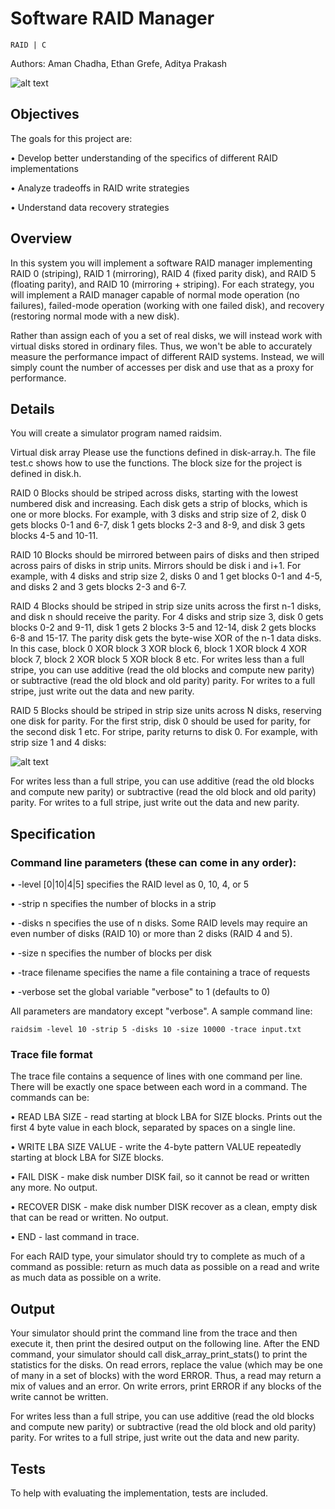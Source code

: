 # Software RAID Manager

```RAID | C```

Authors: Aman Chadha, Ethan Grefe, Aditya Prakash


![alt text](https://github.com/amanchadha/software-RAID/blob/master/images/sampleRun.jpg)


Objectives
----------
The goals for this project are:

• Develop better understanding of the specifics of different RAID implementations

• Analyze tradeoffs in RAID write strategies

• Understand data recovery strategies


Overview
--------
In this system you will implement a software RAID manager implementing RAID 0 (striping), RAID 1 (mirroring), RAID 4 (fixed parity disk), and RAID 5 (floating parity), and RAID 10 (mirroring + striping). For each strategy, you will implement a RAID manager capable of normal mode operation (no failures), failed-mode operation (working with one failed disk), and recovery (restoring normal mode with a new disk).


Rather than assign each of you a set of real disks, we will instead work with virtual disks stored in ordinary files. Thus, we won't be able to accurately measure the performance impact of different RAID systems. Instead, we will simply count the number of accesses per disk and use that as a proxy for performance.


Details
-------
You will create a simulator program named raidsim.


Virtual disk array
Please use the functions defined in disk-array.h. The file test.c shows how to use the functions. The block size for the project is defined in disk.h.


RAID 0
Blocks should be striped across disks, starting with the lowest numbered disk and increasing. Each disk gets a strip of blocks, which is one or more blocks. For example, with 3 disks and strip size of 2, disk 0 gets blocks 0-1 and 6-7, disk 1 gets blocks 2-3 and 8-9, and disk 3 gets blocks 4-5 and 10-11.


RAID 10
Blocks should be mirrored between pairs of disks and then striped across pairs of disks in strip units. Mirrors should be disk i and i+1. For example, with 4 disks and strip size 2, disks 0 and 1 get blocks 0-1 and 4-5, and disks 2 and 3 gets blocks 2-3 and 6-7.


RAID 4
Blocks should be striped in strip size units across the first n-1 disks, and disk n should receive the parity. For 4 disks and strip size 3, disk 0 gets blocks 0-2 and 9-11, disk 1 gets 2 blocks 3-5 and 12-14, disk 2 gets blocks 6-8 and 15-17. The parity disk gets the byte-wise XOR of the n-1 data disks. In this case, block 0 XOR block 3 XOR block 6, block 1 XOR block 4 XOR block 7, block 2 XOR block 5 XOR block 8 etc.
For writes less than a full stripe, you can use additive (read the old blocks and compute new parity) or subtractive (read the old block and old parity) parity. For writes to a full stripe, just write out the data and new parity.


RAID 5
Blocks should be striped in strip size units across N disks, reserving one disk for parity. For the first strip, disk 0 should be used for parity, for the second disk 1 etc. For stripe, parity returns to disk 0.
For example, with strip size 1 and 4 disks:


![alt text](https://github.com/amanchadha/software-RAID/blob/master/images/raid5.jpg)


For writes less than a full stripe, you can use additive (read the old blocks and compute new parity) or subtractive (read the old block and old parity) parity. For writes to a full stripe, just write out the data and new parity.


Specification
-------------
### Command line parameters (these can come in any order):

• -level [0|10|4|5] specifies the RAID level as 0, 10, 4, or 5

• -strip n specifies the number of blocks in a strip

• -disks n specifies the use of n disks. Some RAID levels may require an even number of disks (RAID 10) or more than 2 disks (RAID 4 and 5).

• -size n specifies the number of blocks per disk

• -trace filename specifies the name a file containing a trace of requests

• -verbose set the global variable "verbose" to 1 (defaults to 0)

All parameters are mandatory except "verbose". A sample command line:

```raidsim -level 10 -strip 5 -disks 10 -size 10000 -trace input.txt```


### Trace file format

The trace file contains a sequence of lines with one command per line. There will be exactly one space between each word in a command. The commands can be:

• READ LBA SIZE - read starting at block LBA for SIZE blocks. Prints out the first 4 byte value in each block, separated by spaces on a single line.

• WRITE LBA SIZE VALUE - write the 4-byte pattern VALUE repeatedly starting at block LBA for SIZE blocks.

• FAIL DISK - make disk number DISK fail, so it cannot be read or written any more. No output.

• RECOVER DISK - make disk number DISK recover as a clean, empty disk that can be read or written. No output.

• END - last command in trace.

For each RAID type, your simulator should try to complete as much of a command as possible: return as much data as possible on a read and write as much data as possible on a write.


Output
------
Your simulator should print the command line from the trace and then execute it, then print the desired output on the following line. After the END command, your simulator should call disk_array_print_stats() to print the statistics for the disks. On read errors, replace the value (which may be one of many in a set of blocks) with the word ERROR. Thus, a read may return a mix of values and an error. On write errors, print ERROR if any blocks of the write cannot be written.

For writes less than a full stripe, you can use additive (read the old blocks and compute new parity) or subtractive (read the old block and old parity) parity. For writes to a full stripe, just write out the data and new parity.


Tests
-----
To help with evaluating the implementation, tests are included.
